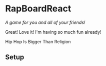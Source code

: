 # RapBoardReact

_A game for you and all of your friends!_

Great! Love it! I'm having so much fun already!

Hip Hop Is Bigger Than Religion

## Setup
